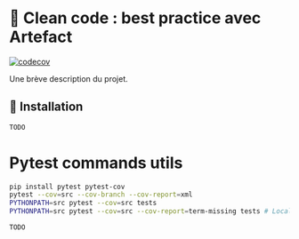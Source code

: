 # 📘 Clean code : best practice avec Artefact

[![codecov](https://codecov.io/gh/segandiaye/Python_Best_Practices/branch/main/graph/badge.svg)](https://codecov.io/gh/segandiaye/Python_Best_Practices)



Une brève description du projet.

## 🚀 Installation

```bash
TODO
```

# Pytest commands utils

```bash
pip install pytest pytest-cov
pytest --cov=src --cov-branch --cov-report=xml
PYTHONPATH=src pytest --cov=src tests
PYTHONPATH=src pytest --cov=src --cov-report=term-missing tests # Locally
```

```bash
TODO
```
